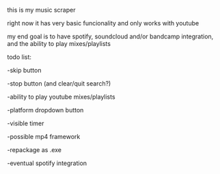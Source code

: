 this is my music scraper

right now it has very basic funcionality and only works with youtube

my end goal is to have spotify, soundcloud and/or bandcamp integration, and the ability to play mixes/playlists


todo list:

-skip button

-stop button (and clear/quit search?)

-ability to play youtube mixes/playlists

-platform dropdown button

-visible timer

-possible mp4 framework

-repackage as .exe

-eventual spotify integration

